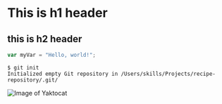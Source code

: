 # This is h1 header
## this is h2 header
``` javascript
var myVar = "Hello, world!";
```

```
$ git init
Initialized empty Git repository in /Users/skills/Projects/recipe-repository/.git/
```




![Image of Yaktocat](https://octodex.github.com/images/yaktocat.png)

